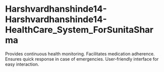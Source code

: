 # Harshvardhanshinde14-Harshvardhanshinde14-HealthCare_System_ForSunitaSharma
Provides continuous health monitoring. Facilitates medication adherence. Ensures quick response in case of emergencies. User-friendly interface for easy interaction.

